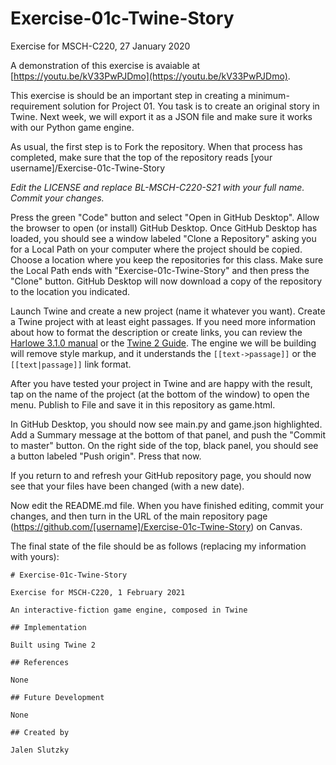# Exercise-01c-Twine-Story
Exercise for MSCH-C220, 27 January 2020

A demonstration of this exercise is avaiable at [https://youtu.be/kV33PwPJDmo](https://youtu.be/kV33PwPJDmo).

This exercise is should be an important step in creating a minimum-requirement solution for Project 01. You task is to create an original story in Twine. Next week, we will export it as a JSON file and make sure it works with our Python game engine.

As usual, the first step is to Fork the repository. When that process has completed, make sure that the top of the repository reads [your username]/Exercise-01c-Twine-Story

*Edit the LICENSE and replace BL-MSCH-C220-S21 with your full name. Commit your changes.*

Press the green "Code" button and select "Open in GitHub Desktop". Allow the browser to open (or install) GitHub Desktop. Once GitHub Desktop has loaded, you should see a window labeled "Clone a Repository" asking you for a Local Path on your computer where the project should be copied. Choose a location where you keep the repositories for this class. Make sure the Local Path ends with "Exercise-01c-Twine-Story" and then press the "Clone" button. GitHub Desktop will now download a copy of the repository to the location you indicated.

Launch Twine and create a new project (name it whatever you want). Create a Twine project with at least eight passages. If you need more information about how to format the description or create links, you can review the [Harlowe 3.1.0 manual](https://twine2.neocities.org/#markup_link) or the [Twine 2 Guide](https://twinery.org/wiki/twine2:guide). The engine we will be building will remove style markup, and it understands the `[[text->passage]]` or the `[[text|passage]]` link format.

After you have tested your project in Twine and are happy with the result, tap on the name of the project (at the bottom of the window) to open the menu. Publish to File and save it in this repository as game.html.

In GitHub Desktop, you should now see main.py and game.json highlighted. Add a Summary message at the bottom of that panel, and push the "Commit to master" button. On the right side of the top, black panel, you should see a button labeled "Push origin". Press that now.

If you return to and refresh your GitHub repository page, you should now see that your files have been changed (with a new date).

Now edit the README.md file. When you have finished editing, commit your changes, and then turn in the URL of the main repository page (https://github.com/[username]/Exercise-01c-Twine-Story) on Canvas.

The final state of the file should be as follows (replacing my information with yours):

```
# Exercise-01c-Twine-Story

Exercise for MSCH-C220, 1 February 2021

An interactive-fiction game engine, composed in Twine

## Implementation

Built using Twine 2

## References

None

## Future Development

None

## Created by

Jalen Slutzky
```
